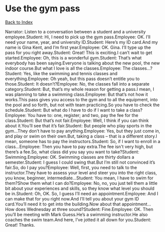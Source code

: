 # Use the gym pass
[Back to Index](https://github.com/windows10010/tpoExtractor/blog/master/README.md)

Narrator: Listen to a conversation between a student and a university employee.Student: Hi, I need to pick up the gym pass.Employee: OK. I’ll need your name, year, and university ID.Student: Here’s my ID card.And my name is Gina Kent, and I’m first year.Employee: OK. Gina. I’ll type up the pass for you right away.Student: Great! This is exciting.I can’t wait to get started.Employee: Oh, this is a wonderful gym.Student: That’s what everybody has been saying.Everyone is talking about the new pool, the new indoor course.But what I love is all the classes.Employee: The classes…?Student: Yes, like the swimming and tennis classes and everything.Employee: Oh yeah, but this pass doesn’t entitle you to those.Student: It doesn’t?Employee: No, the classes fall into a separate category.Student: But, that’s my whole reason for getting a pass.I mean, I was planning to take a swimming class.Employee: But that’s not how it works.This pass gives you access to the gym and to all the equipment, into the pool and so forth, but not with team practicing.So you have to check the schedule.Student: But what do I have to do if I want to take a class?Employee: You have to: one, register; and two, pay the fee for the class.Student: But that’s not fair.Employee: Well, I think if you can think about it.You’ll see that it’s fair.Student: But people who play sports in the gym…They don’t have to pay anything.Employee: Yes, but they just come in, and play or swim on their own.But, taking a class – that is a different story.I mean, someone has to pay the instructors.Student: So, if I want to enroll in a class…Employee: Then you have to pay extra.The fee isn't very high, but there’s a fee.So, what class did you say you want to take?Student: Swimming.Employee: OK. Swimming classes are thirty dollars a semester.Student: I guess I could swing that.But I’m still not convinced it’s fair.So, do I pay you?Employee: Well, first, you need to talk to the instructor.They have to assess your level and steer you into the right class, you know, beginner, intermediate…Student: You mean, I have to swim for them?Show them what I can do?Employee: No, no, you just tell them a little bit about your experiences and skills, so they know what level you should be in.Student: Oh, OK. So, I guess I’ll need an appointment.Employee: And I can make that for you right now.And I’ll tell you about your gym ID card.You’ll need it to get into the building.Now about that appointment… How does Wednesday at three sound?Student: Fine.Employee: OK. Then you’ll be meeting with Mark Guess.He’s a swimming instructor.He also coaches the swim team.And here, I’ve jotted it all down for you.Student: Great! Thanks. 
